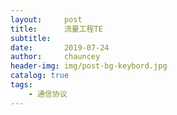 ```yaml
---
layout:     post
title:      流量工程TE
subtitle:   
date:       2019-07-24
author:     chauncey
header-img: img/post-bg-keybord.jpg
catalog: true
tags:
    - 通信协议
---
```

